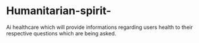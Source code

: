 # Humanitarian-spirit-
Ai healthcare which will provide informations regarding users health to their respective questions which are being asked.
